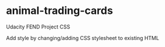 # animal-trading-cards
Udacity FEND Project CSS

Add style by changing/adding CSS stylesheet to existing HTML
